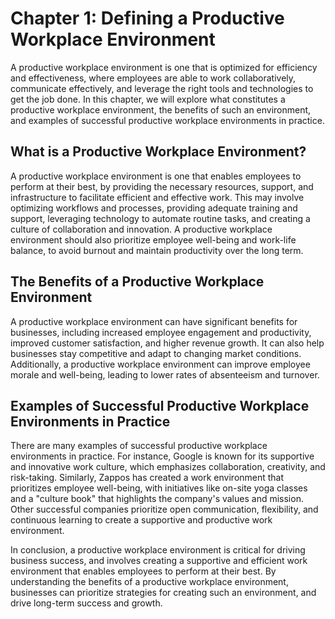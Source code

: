 Chapter 1: Defining a Productive Workplace Environment
======================================================

A productive workplace environment is one that is optimized for efficiency and effectiveness, where employees are able to work collaboratively, communicate effectively, and leverage the right tools and technologies to get the job done. In this chapter, we will explore what constitutes a productive workplace environment, the benefits of such an environment, and examples of successful productive workplace environments in practice.

What is a Productive Workplace Environment?
-------------------------------------------

A productive workplace environment is one that enables employees to perform at their best, by providing the necessary resources, support, and infrastructure to facilitate efficient and effective work. This may involve optimizing workflows and processes, providing adequate training and support, leveraging technology to automate routine tasks, and creating a culture of collaboration and innovation. A productive workplace environment should also prioritize employee well-being and work-life balance, to avoid burnout and maintain productivity over the long term.

The Benefits of a Productive Workplace Environment
--------------------------------------------------

A productive workplace environment can have significant benefits for businesses, including increased employee engagement and productivity, improved customer satisfaction, and higher revenue growth. It can also help businesses stay competitive and adapt to changing market conditions. Additionally, a productive workplace environment can improve employee morale and well-being, leading to lower rates of absenteeism and turnover.

Examples of Successful Productive Workplace Environments in Practice
--------------------------------------------------------------------

There are many examples of successful productive workplace environments in practice. For instance, Google is known for its supportive and innovative work culture, which emphasizes collaboration, creativity, and risk-taking. Similarly, Zappos has created a work environment that prioritizes employee well-being, with initiatives like on-site yoga classes and a "culture book" that highlights the company's values and mission. Other successful companies prioritize open communication, flexibility, and continuous learning to create a supportive and productive work environment.

In conclusion, a productive workplace environment is critical for driving business success, and involves creating a supportive and efficient work environment that enables employees to perform at their best. By understanding the benefits of a productive workplace environment, businesses can prioritize strategies for creating such an environment, and drive long-term success and growth.
